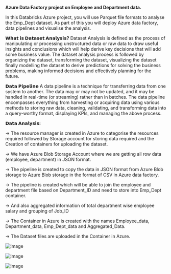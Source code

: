 **Azure Data Factory project on Employee and Department data.**

In this Databricks Azure project, you will use Parquet file formats to analyse the Emp_Dept dataset. As part of this you will deploy Azure data factory, data pipelines and visualise the analysis.

**𝗪𝗵𝗮𝘁 𝗶𝘀 𝗗𝗮𝘁𝗮𝘀𝗲𝘁 𝗔𝗻𝗮𝗹𝘆𝘀𝗶𝘀?**
Dataset Analysis is defined as the process of manipulating or processing unstructured data or raw data to draw useful insights and conclusions which will help derive key decisions that will add some business value. The dataset analysis process is followed by organizing the dataset, transforming the dataset, visualizing the dataset finally modelling the dataset to derive predictions for solving the business problems, making informed decisions and effectively planning for the future.

**𝗗𝗮𝘁𝗮 𝗣𝗶𝗽𝗲𝗹𝗶𝗻𝗲**
A data pipeline is a technique for transferring data from one system to another. The data may or may not be updated, and it may be handled in real-time (or streaming) rather than in batches. The data pipeline encompasses everything from harvesting or acquiring data using various methods to storing raw data, cleaning, validating, and transforming data into a query-worthy format, displaying KPIs, and managing the above process.

**𝗗𝗮𝘁𝗮 𝗔𝗻𝗮𝗹𝘆𝘀𝗶𝘀:**

-> The resource manager is created in Azure to categorise the resources required followed by Storage account for storing data required and the Creation of containers for uploading the dataset.

-> We have Azure Blob Storage Account where we are getting all row data (employee, department) in JSON format.

-> The pipeline is created to copy the data in JSON format from Azure Blob storage to Azure Blob storage in the format of CSV in Azure data factory.

-> The pipeline is created which will be able to join the employee and department file based on Department_ID and need to store into Emp_Dept container.

-> And also aggregated information of total department wise employee salary and grouping of Job_ID

-> The Container in Azure is created with the names Employee_data, Department_data, Emp_Dept_data and Aggregated_Data.

-> The Dataset files are uploaded in the Container in Azure.

![image](https://github.com/Vishu7v/Azure_Data_Factory_Project/assets/138843413/96295f3e-15e5-4012-a30c-3a5d95a984e9)

![image](https://github.com/Vishu7v/Azure_Data_Factory_Project/assets/138843413/679b8ea4-a6b3-4cd9-86de-571ab08aa056)

![image](https://github.com/Vishu7v/Azure_Data_Factory_Project/assets/138843413/20a8b6aa-9ee1-4445-911f-fbdbd20a08e5)




